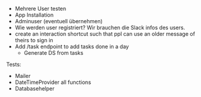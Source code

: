 * Mehrere User testen
* App Installation
* Adminuser (eventuell übernehmen)
* Wie werden user registriert? Wir brauchen die Slack infos des users.
* create an interaction shortcut such that ppl can use an older message of theirs to sign in
* Add /task endpoint to add tasks done in a day
    * Generate DS from tasks
    
    
Tests:
* Mailer
* DateTimeProvider all functions
* Databasehelper
